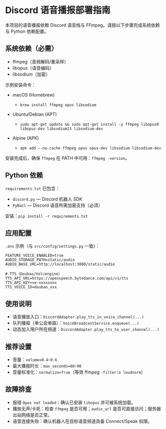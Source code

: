 # Discord 语音播报部署指南

本项目的语音播报依赖 Discord 语音栈与 FFmpeg。请按以下步骤完成系统依赖与 Python 依赖配置。

## 系统依赖（必需）

- ffmpeg（音频解码/重采样）
- libopus（语音编码）
- libsodium（加密）

示例安装命令：

- macOS (Homebrew)
  - `brew install ffmpeg opus libsodium`

- Ubuntu/Debian (APT)
  - `sudo apt-get update && sudo apt-get install -y ffmpeg libopus0 libopus-dev libsodium23 libsodium-dev`

- Alpine (APK)
  - `apk add --no-cache ffmpeg opus opus-dev libsodium libsodium-dev`

安装完成后，确保 `ffmpeg` 在 PATH 中可用：`ffmpeg -version`。

## Python 依赖

`requirements.txt` 已包含：

- `discord.py` — Discord 机器人 SDK
- `PyNaCl` — Discord 语音所需加密支持（必须）

安装：`pip install -r requirements.txt`

## 应用配置

`.env` 示例（与 `src/config/settings.py` 一致）：

```
FEATURE_VOICE_ENABLED=true
AUDIO_STORAGE_PATH=static/audio
AUDIO_BASE_URL=http://localhost:3000/static/audio

# TTS（Doubao/Volcengine）
TTS_API_URL=https://openspeech.bytedance.com/api/v1/tts
TTS_API_KEY=ve-xxxxxxxx
TTS_VOICE_ID=doubao_xxx
```

## 使用说明

- 语音播放入口：`DiscordAdapter.play_tts_in_voice_channel(...)`
- 队列播报（单公会单路）：`VoiceBroadcastService.enqueue(...)`
- 动态加入用户所在频道：`DiscordAdapter.play_tts_to_user_channel(...)`

## 推荐设置

- 音量：`volume=0.4~0.6`
- 最大播报时长：`max_seconds=60~90`
- 音量标准化：`normalize=True`（等效 ffmpeg `-filter:a loudnorm`）

## 故障排查

- 报错 `Opus not loaded`：确认已安装 `libopus` 并可被系统加载。
- 播放无声/卡死：检查 `ffmpeg` 是否可用；`audio_url` 是否可直接访问；服务器出站网络是否正常。
- 语音连接失败：确认机器人在目标语音频道具备 Connect/Speak 权限。
